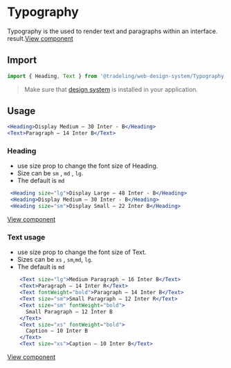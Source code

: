 # Typography

Typography is the used to render text and paragraphs within an interface.
result.[View component](https://design-system.tradelingdev.com/?path=/story/typography--headings)

## Import

```jsx
import { Heading, Text } from '@tradeling/web-design-system/Typography';
```

> Make sure that [design system](https://github.com/tradeling/web-design-system)
> is installed in your application.

## Usage

```jsx
<Heading>Display Medium — 30 Inter - B</Heading>
<Text>Paragraph — 14 Inter B</Text>
```

### Heading

- use size prop to change the font size of Heading.
- Size can be `sm` , `md` , `lg`.
- The default is `md`

```jsx
 <Heading size="lg">Display Large — 48 Inter - B</Heading>
 <Heading>Display Medium — 30 Inter - B</Heading>
 <Heading size="sm">Display Small — 22 Inter B</Heading>
```

[View component](https://design-system.tradelingdev.com/?path=/story/typography--headings)

### Text usage

- use size prop to change the font size of Text.
- Sizes can be `xs` , `sm`,`md`, `lg`.
- The default is `md`

```jsx
    <Text size="lg">Medium Paragraph — 16 Inter B</Text>
    <Text>Paragraph — 14 Inter R</Text>
    <Text fontWeight="bold">Paragraph — 14 Inter B</Text>
    <Text size="sm">Small Paragraph — 12 Inter R</Text>
    <Text size="sm" fontWeight="bold">
      Small Paragraph — 12 Inter B
    </Text>
    <Text size="xs" fontWeight="bold">
      Caption — 10 Inter B
    </Text>
    <Text size="xs">Caption — 10 Inter B</Text>
```

[View component](https://design-system.tradelingdev.com/?path=/story/typography--texts)
